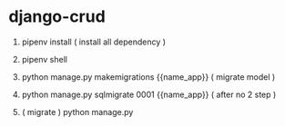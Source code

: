 # django-crud

1. pipenv install ( install all dependency )
2. pipenv shell

1. python manage.py makemigrations {{name_app}} ( migrate model )
2. python manage.py sqlmigrate 0001 {{name_app}} ( after no 2 step )
3. ( migrate ) python manage.py
